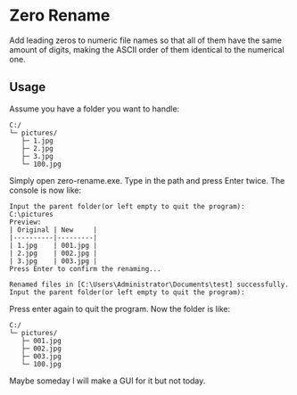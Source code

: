 # Zero Rename

Add leading zeros to numeric file names so that all of them have the same amount of digits, making the ASCII order of them identical to the numerical one.

## Usage

Assume you have a folder you want to handle:

```
C:/
└─ pictures/
   ├─ 1.jpg
   ├─ 2.jpg
   ├─ 3.jpg
   └─ 100.jpg
```

Simply open zero-rename.exe. Type in the path and press Enter twice. The console is now like:

```
Input the parent folder(or left empty to quit the program):
C:\pictures
Preview:
| Original | New     |
|----------|---------|
| 1.jpg    | 001.jpg |
| 2.jpg    | 002.jpg |
| 3.jpg    | 003.jpg |
Press Enter to confirm the renaming...

Renamed files in [C:\Users\Administrator\Documents\test] successfully.
Input the parent folder(or left empty to quit the program):
```

Press enter again to quit the program. Now the folder is like: 

```
C:/
└─ pictures/
   ├─ 001.jpg
   ├─ 002.jpg
   ├─ 003.jpg
   └─ 100.jpg
```

Maybe someday I will make a GUI for it but not today.